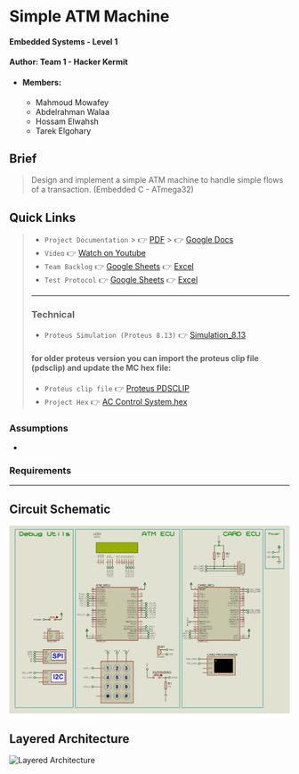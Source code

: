 # Simple ATM Machine
#### Embedded Systems - Level 1
#### Author: Team 1 - Hacker Kermit
- #### Members:
    - Mahmoud Mowafey
    - Abdelrahman Walaa
    - Hossam Elwahsh
    - Tarek Elgohary

## Brief
> Design and implement a simple ATM machine to handle simple flows of a transaction. (Embedded C - ATmega32)

## Quick Links
> - `Project Documentation`
    >     👉 [PDF]()
    >     👉 [Google Docs]()
> - `Video` 👉 [Watch on Youtube]()
> - `Team Backlog` 👉 [Google Sheets]() 👉 [Excel]()
> - `Test Protocol` 👉 [Google Sheets]() 👉 [Excel]()
> - ---
> ### Technical
> - `Proteus Simulation (Proteus 8.13)` 👉 [Simulation_8.13](Simulation/Simple_ATM_Machine.pdsprj)
> #### for older proteus version you can import the proteus clip file (pdsclip) and update the MC hex file:
> - `Proteus clip file` 👉 [Proteus PDSCLIP]()
> - `Project Hex` 👉 [AC Control System.hex]()


### Assumptions
- 

### Requirements

---------

## Circuit Schematic
![Proteus Simulation](Documents/Images/Simple_ATM_Machine_Schematic_LQ.jpg)

## Layered Architecture
![Layered Architecture]()
